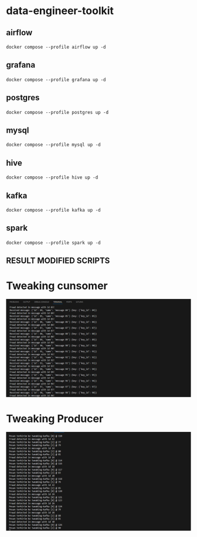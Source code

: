 # data-engineer-toolkit

## airflow
`docker compose --profile airflow up -d`

## grafana
`docker compose --profile grafana up -d`

## postgres
`docker compose --profile postgres up -d`

## mysql
`docker compose --profile mysql up -d`

## hive
`docker compose --profile hive up -d`

## kafka
`docker compose --profile kafka up -d`

## spark
`docker compose --profile spark up -d`



## RESULT MODIFIED SCRIPTS ##
# Tweaking cunsomer
![alt text](image.png)
# Tweaking Producer
![alt text](image-1.png)